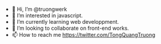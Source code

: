 - 👋 Hi, I’m @truongwerk
- 👀 I’m interested in javascript.
- 🌱 I’m currently learning web developpment.
- 💞️ I’m looking to collaborate on front-end works.
- 📫 How to reach me https://twitter.com/TongQuangTruong

<!---
truongwerk/truongwerk is a ✨ special ✨ repository because its `README.md` (this file) appears on your GitHub profile.
You can click the Preview link to take a look at your changes.
--->
